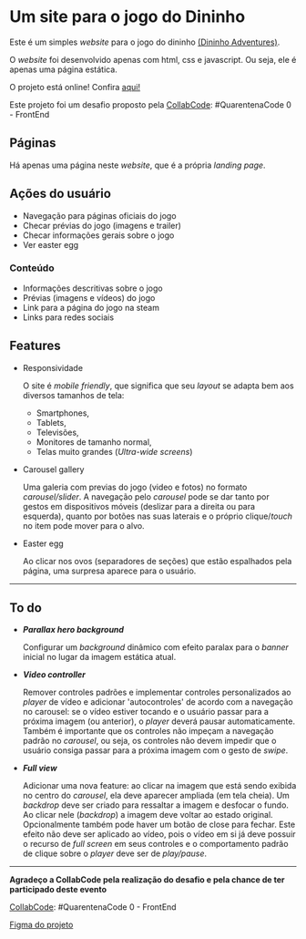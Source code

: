 # Um site para o jogo do Dininho

Este é um simples _website_ para o jogo do dininho [(Dininho Adventures)](https://store.steampowered.com/app/1230760/Dininho_Adventures/ "Dininho Adventures na Steam").

O _website_ foi desenvolvido apenas com html, css e javascript. Ou seja, ele é apenas uma página estática.

O projeto está online! Confira [aqui!](https://lucas-lm.github.io/dininho-game-website/)

Este projeto foi um desafio proposto pela [CollabCode](https://www.youtube.com/collabcode "Youtube da CollabCode"): \#QuarentenaCode 0 - FrontEnd

## Páginas

Há apenas uma página neste _website_, que é a própria _landing page_.

## Ações do usuário

* Navegação para páginas oficiais do jogo
* Checar prévias do jogo (imagens e trailer)
* Checar informações gerais sobre o jogo
* Ver easter egg

### Conteúdo

* Informações descritivas sobre o jogo
* Prévias (imagens e vídeos) do jogo
* Link para a página do jogo na steam
* Links para redes sociais

## Features

* Responsividade

  O site é _mobile friendly_, que significa que seu _layout_ se adapta bem aos diversos tamanhos de tela: 
    * Smartphones, 
    * Tablets, 
    * Televisões, 
    * Monitores de tamanho normal,
    * Telas muito grandes (_Ultra-wide screens_)

* Carousel gallery 

  Uma galeria com previas do jogo (video e fotos) no formato _carousel/slider_.
  A navegação pelo _carousel_ pode se dar tanto por gestos em dispositivos móveis (deslizar para a direita ou para esquerda), quanto por botões nas suas laterais e o próprio clique/_touch_ no item pode mover para o alvo.
  
* Easter egg

  Ao clicar nos ovos (separadores de seções) que estão espalhados pela página, uma surpresa aparece para o usuário.
  
---

## To do

* _**Parallax hero background**_

  Configurar um _background_ dinâmico com efeito paralax para o _banner_ inicial no lugar da imagem estática atual.
  
* _**Video controller**_

  Remover controles padrões e implementar controles personalizados ao _player_ de vídeo e adicionar 'autocontroles' de acordo com a navegação no carousel: se o vídeo estiver tocando e o usuário passar para a próxima imagem (ou anterior), o _player_ deverá pausar automaticamente. Também é importante que os controles não impeçam a navegação padrão no _carousel_, ou seja, os controles não devem impedir que o usuário consiga passar para a próxima imagem com o gesto de _swipe_.
  
* _**Full view**_

  Adicionar uma nova feature: ao clicar na imagem que está sendo exibida no centro do _carousel_, ela deve aparecer ampliada (em tela cheia). Um _backdrop_ deve ser criado para ressaltar a imagem e desfocar o fundo. Ao clicar nele (_backdrop_) a imagem deve voltar ao estado original. Opcionalmente também pode haver um botão de close para fechar. Este efeito não deve ser aplicado ao vídeo, pois o vídeo em si já deve possuir o recurso de _full screen_ em seus controles e o comportamento padrão de clique sobre o _player_ deve ser de _play/pause_.

---

**Agradeço a CollabCode pela realização do desafio e pela chance de ter participado deste evento**

[CollabCode](https://www.youtube.com/collabcode "Youtube da CollabCode"): \#QuarentenaCode 0 - FrontEnd

[Figma do projeto](https://www.figma.com/file/ymr102dGHLHCINbR1dqYWr/Dininho-Adventures "Figma do projeto")
